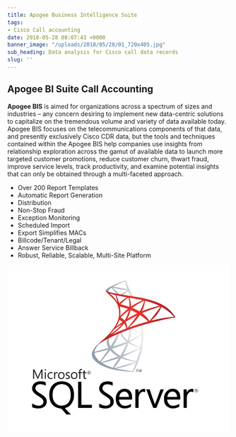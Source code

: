 ```yaml
---
title: Apogee Business Intelligence Suite
tags:
- Cisco Call accounting
date: 2018-05-28 08:07:43 +0000
banner_image: "/uploads/2018/05/28/01_720x405.jpg"
sub_heading: Data analysis for Cisco call data records
slug: ''
---
```

## Apogee BI Suite Call Accounting

**Apogee BIS** is aimed for organizations across a spectrum of sizes and industries – any concern desiring to implement new data-centric solutions to capitalize on the tremendous volume and variety of data available today.  Apogee BIS focuses on the telecommunications components of that data, and presently exclusively Cisco CDR data, but the tools and techniques contained within the Apogee BIS help companies use insights from relationship exploration across the gamut of available data to launch more targeted customer promotions, reduce customer churn, thwart fraud, improve service levels, track productivity, and examine potential insights that can only be obtained through a multi-faceted approach.

* Over 200 Report Templates
* Automatic Report Generation
* Distribution
* Non-Stop Fraud
* Exception Monitoring
* Scheduled Import
* Export Simplifies MACs
* Billcode/Tenant/Legal
* Answer Service Billback
* Robust, Reliable, Scalable, Multi-Site Platform

![](/uploads/2018/05/28/Microsoft-SQL-Server.png)
